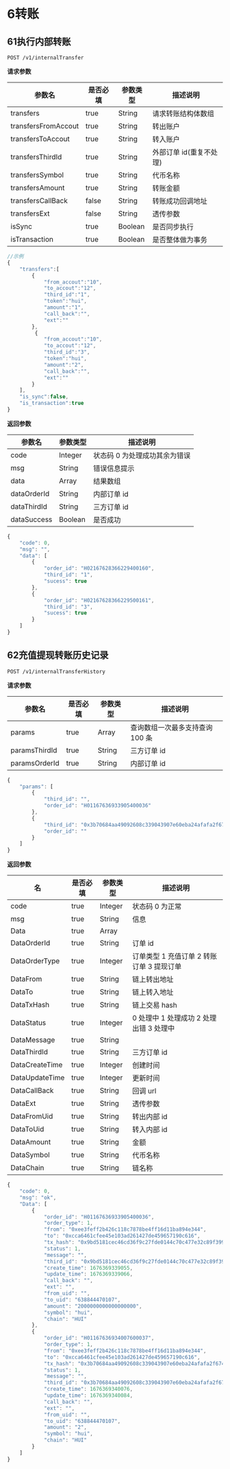 # 6转账

## 61执行内部转账

`POST /v1/internalTransfer`

**请求参数**

| **参数名**          | **是否必填** | **参数类型** | **描述说明**            |
| ------------------- | ------------ | ------------ | ----------------------- |
| transfers           | true         | String       | 请求转账结构体数组      |
| transfersFromAccout | true         | String       | 转出账户                |
| transfersToAccout   | true         | String       | 转入账户                |
| transfersThirdId    | true         | String       | 外部订单 id(重复不处理) |
| transfersSymbol     | true         | String       | 代币名称                |
| transfersAmount     | true         | String       | 转账金额                |
| transfersCallBack   | false        | String       | 转账成功回调地址        |
| transfersExt        | false        | String       | 透传参数                |
| isSync              | true         | Boolean      | 是否同步执行            |
| isTransaction       | true         | Boolean      | 是否整体做为事务        |

```javascript
//示例
{
    "transfers":[
        {
            "from_accout":"10",
            "to_accout":"12",
            "third_id":"1",
            "token":"hui",
            "amount":"1",
            "call_back":"",
            "ext":""
        },
         {
            "from_accout":"10",
            "to_accout":"12",
            "third_id":"3",
            "token":"hui",
            "amount":"2",
            "call_back":"",
            "ext":""
        }
    ],
    "is_sync":false,
    "is_transaction":true
}
```

**返回参数**

| **参数名**  | **参数类型** | **描述说明**                  |
| ----------- | ------------ | ----------------------------- |
| code        | Integer      | 状态码 0 为处理成功其余为错误 |
| msg         | String       | 错误信息提示                  |
| data        | Array        | 结果数组                      |
| dataOrderId | String       | 内部订单 id                   |
| dataThirdId | String       | 三方订单 id                   |
| dataSuccess | Boolean      | 是否成功                      |

```javascript
{
    "code": 0,
    "msg": "",
    "data": [
        {
            "order_id": "H02167628366229400160",
            "third_id": "1",
            "sucess": true
        },
        {
            "order_id": "H02167628366229500161",
            "third_id": "3",
            "sucess": true
        }
    ]
}
```

## 62充值提现转账历史记录

`POST /v1/internalTransferHistory`

**请求参数**

| **参数名**    | **是否必填** | **参数类型** | **描述说明**                    |
| ------------- | ------------ | ------------ | ------------------------------- |
| params        | true         | Array        | 查询数组一次最多支持查询 100 条 |
| paramsThirdId | true         | String       | 三方订单 id                     |
| paramsOrderId | true         | String       | 内部订单 id                     |

```javascript
{
    "params": [
        {
            "third_id": "",
            "order_id": "H01167636933905400036"
        },
        {
            "third_id": "0x3b70684aa49092608c339043907e60eba24afafa2f6745e4a84d45343436c868",
            "order_id": ""
        }
    ]
}
```

**返回参数**

| **名**         | **是否必填** | **参数类型** | **描述说明**                              |
| -------------- | ------------ | ------------ | ----------------------------------------- |
| code           | true         | Integer      | 状态码 0 为正常                           |
| msg            | true         | String       | 信息                                      |
| Data           | true         | Array        |                                           |
| DataOrderId    | true         | String       | 订单 id                                   |
| DataOrderType  | true         | Integer      | 订单类型 1 充值订单 2 转账订单 3 提现订单 |
| DataFrom       | true         | String       | 链上转出地址                              |
| DataTo         | true         | String       | 链上转入地址                              |
| DataTxHash     | true         | String       | 链上交易 hash                             |
| DataStatus     | true         | Integer      | 0 处理中 1 处理成功 2 处理出错 3 处理中   |
| DataMessage    | true         | String       |                                           |
| DataThirdId    | true         | String       | 三方订单 id                               |
| DataCreateTime | true         | Integer      | 创建时间                                  |
| DataUpdateTime | true         | Integer      | 更新时间                                  |
| DataCallBack   | true         | String       | 回调 url                                  |
| DataExt        | true         | String       | 透传参数                                  |
| DataFromUid    | true         | String       | 转出内部 id                               |
| DataToUid      | true         | String       | 转入内部 id                               |
| DataAmount     | true         | String       | 金额                                      |
| DataSymbol     | true         | String       | 代币名称                                  |
| DataChain      | true         | String       | 链名称                                    |

```javascript
{
	"code": 0,
	"msg": "ok",
	"Data": [
		{
			"order_id": "H01167636933905400036",
			"order_type": 1,
			"from": "0xee3feff2b426c118c7878be4ff16d11ba894e344",
			"to": "0xcca6461cfee45e103ad261427de459657190c616",
			"tx_hash": "0x9bd5181cec46cd36f9c27fde0144c70c477e32c89f3998a17b37c233864e3d37",
			"status": 1,
			"message": "",
			"third_id": "0x9bd5181cec46cd36f9c27fde0144c70c477e32c89f3998a17b37c233864e3d37",
			"create_time": 1676369339055,
			"update_time": 1676369339066,
			"call_back": "",
			"ext": "",
			"from_uid": "",
			"to_uid": "638844470107",
			"amount": "2000000000000000000",
			"symbol": "hui",
			"chain": "HUI"
		},
		{
			"order_id": "H01167636934007600037",
			"order_type": 1,
			"from": "0xee3feff2b426c118c7878be4ff16d11ba894e344",
			"to": "0xcca6461cfee45e103ad261427de459657190c616",
			"tx_hash": "0x3b70684aa49092608c339043907e60eba24afafa2f6745e4a84d45343436c868",
			"status": 1,
			"message": "",
			"third_id": "0x3b70684aa49092608c339043907e60eba24afafa2f6745e4a84d45343436c868",
			"create_time": 1676369340076,
			"update_time": 1676369340084,
			"call_back": "",
			"ext": "",
			"from_uid": "",
			"to_uid": "638844470107",
			"amount": "2",
			"symbol": "hui",
			"chain": "HUI"
		}
	]
}
```
